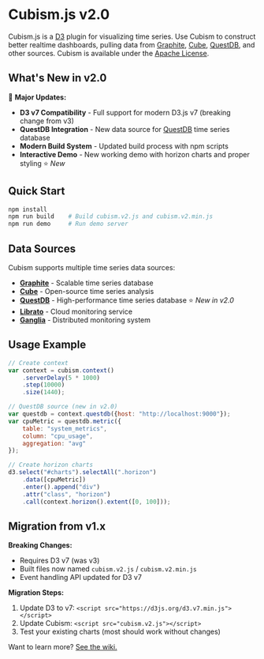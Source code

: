 # Cubism.js v2.0

Cubism.js is a [D3](http://d3js.org) plugin for visualizing time series. Use Cubism to construct better realtime dashboards, pulling data from [Graphite](https://github.com/square/cubism/wiki/Graphite), [Cube](https://github.com/square/cubism/wiki/Cube), [QuestDB](docs/QuestDB.md), and other sources. Cubism is available under the [Apache License](LICENSE).

## What's New in v2.0

🚀 **Major Updates:**
- **D3 v7 Compatibility** - Full support for modern D3.js v7 (breaking change from v3)
- **QuestDB Integration** - New data source for [QuestDB](https://questdb.io/) time series database
- **Modern Build System** - Updated build process with npm scripts
- **Interactive Demo** - New working demo with horizon charts and proper styling ⭐ *New*

## Quick Start

```bash
npm install
npm run build    # Build cubism.v2.js and cubism.v2.min.js
npm run demo     # Run demo server
```

## Data Sources

Cubism supports multiple time series data sources:

- **[Graphite](https://github.com/square/cubism/wiki/Graphite)** - Scalable time series database
- **[Cube](https://github.com/square/cubism/wiki/Cube)** - Open-source time series analysis
- **[QuestDB](docs/QuestDB.md)** - High-performance time series database ⭐ *New in v2.0*
- **[Librato](https://github.com/square/cubism/wiki/Librato)** - Cloud monitoring service
- **[Ganglia](docs/Ganglia.md)** - Distributed monitoring system

## Usage Example

```javascript
// Create context
var context = cubism.context()
    .serverDelay(5 * 1000)
    .step(10000)
    .size(1440);

// QuestDB source (new in v2.0)
var questdb = context.questdb({host: "http://localhost:9000"});
var cpuMetric = questdb.metric({
    table: "system_metrics",
    column: "cpu_usage",
    aggregation: "avg"
});

// Create horizon charts
d3.select("#charts").selectAll(".horizon")
    .data([cpuMetric])
    .enter().append("div")
    .attr("class", "horizon")
    .call(context.horizon().extent([0, 100]));
```

## Migration from v1.x

**Breaking Changes:**
- Requires D3 v7 (was v3)
- Built files now named `cubism.v2.js` / `cubism.v2.min.js`
- Event handling API updated for D3 v7

**Migration Steps:**
1. Update D3 to v7: `<script src="https://d3js.org/d3.v7.min.js"></script>`
2. Update Cubism: `<script src="cubism.v2.js"></script>`
3. Test your existing charts (most should work without changes)

Want to learn more? [See the wiki.](https://github.com/square/cubism/wiki)
